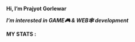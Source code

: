 **Hi, I’m Prajyot Gorlewar**

***I’m interested in  GAME🎮   &   WEB🕸️  development***

 **MY STATS :**
  



  


  
